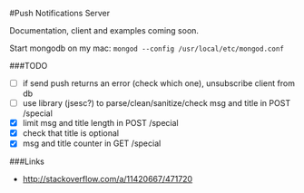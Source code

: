 #Push Notifications Server

Documentation, client and examples coming soon.

Start mongodb on my mac: `mongod --config /usr/local/etc/mongod.conf`

###TODO

* [ ] if send push returns an error (check which one), unsubscribe client from db
* [ ] use library (jsesc?) to parse/clean/sanitize/check msg and title in POST /special
* [X] limit msg and title length in POST /special
* [X] check that title is optional
* [X] msg and title counter in GET /special

###Links

* http://stackoverflow.com/a/11420667/471720